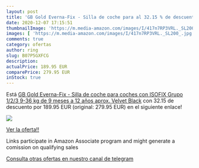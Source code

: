 ```yaml
---
layout: post
title: 'GB Gold Everna-Fix - Silla de coche para al 32.15 % de descuento'
date: 2020-12-07 17:15:51
thumbnailImage: 'https://m.media-amazon.com/images/I/417n7RP3VRL._SL200_.jpg'
images: [ 'https://m.media-amazon.com/images/I/417n7RP3VRL._SL200_.jpg' ]
comments: true
category: ofertas
author: ring
slug: B07P5GXFCG
description:
actualPrice: 189.95 EUR
comparePrice: 279.95 EUR
inStock: true
---
```


Está [GB Gold Everna-Fix - Silla de coche para coches con ISOFIX  Grupo 1/2/3  9-36 kg  de 9 meses a 12 años aprox.  Velvet Black](https://www.amazon.es/dp/B07P5GXFCG/?tag=tolees-21) con 32.15 de descuento por 189.95 EUR (original: 279.95 EUR) en el siguiente enlace!

[![](https://m.media-amazon.com/images/I/417n7RP3VRL._SL200_.jpg)](https://www.amazon.es/dp/B07P5GXFCG/?tag=tolees-21)

[Ver la oferta!!](https://www.amazon.es/dp/B07P5GXFCG/?tag=tolees-21)

Links participate in Amazon Associate program and might generate a comission on qualifying sales

[Consulta otras ofertas en nuestro canal de telegram](https://t.me/s/ofertas25)
